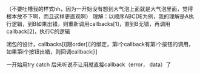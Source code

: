 （不要吐槽我的样式hh，因为一开始没有想到大气泡上面就是大气泡里面，觉得根本放不下啊，而且这样更直观啊）
理解：以顺序ABCDE为例，我的理解是A执行逻辑，到B如果出错，则重新调用callbacks[1]，直到B无错，再调用callback[2]，执行C的逻辑

闭包的设计，callbacks[i]跟order[i]的绑定，第i个callback有第i个按钮的调用，如果第i个按钮出错，则回调callback[i]

一开始用try catch 后来听说不让用就直接callback（error， data）了


